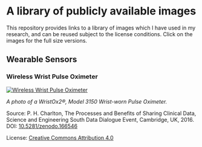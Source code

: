# A library of publicly available images

This repository provides links to a library of images which I have used in my research, and can be reused subject to the license conditions. Click on the images for the full size versions.

## Wearable Sensors

### Wireless Wrist Pulse Oximeter

[![Wireless Wrist Pulse Oximeter](https://cloud.githubusercontent.com/assets/9865941/25527219/ab58ab18-2c0f-11e7-98fc-4f89a8469d64.jpg)](https://zenodo.org/record/569814/files/wrist_pulse_oximeter.jpg)

*A photo of a WristOx2®, Model 3150 Wrist-worn Pulse Oximeter.*

Source: P. H. Charlton, The Processes and Benefits of Sharing Clinical Data, Science and Engineering South Data Dialogue Event, Cambridge, UK, 2016. DOI: [10.5281/zenodo.166546](http://doi.org/10.5281/zenodo.166546)

License: [Creative Commons Attribution 4.0](https://creativecommons.org/licenses/by/4.0/)

